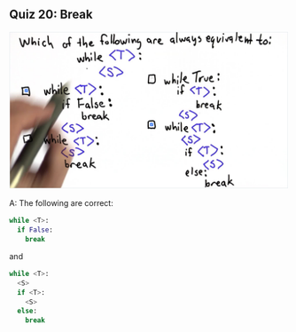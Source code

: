## Quiz 20: Break

![alt text](./media/quiz-20-break.JPG "break")

A: The following are correct:
```python
while <T>:
  if False:
    break
```

and

```python
while <T>:
  <S>
  if <T>:
    <S>
  else:
    break
```

